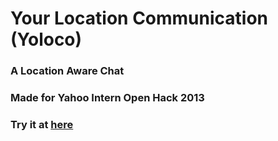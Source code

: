 # Your Location Communication (Yoloco) 
### A Location Aware Chat

### Made for Yahoo Intern Open Hack 2013
### Try it at [here](http://sumukh.github.io/QuickChat/)
